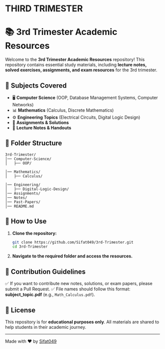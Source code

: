 # THIRD TRIMESTER 
# 📚 3rd Trimester Academic Resources

Welcome to the **3rd Trimester Academic Resources** repository! This repository contains essential study materials, including **lecture notes, solved exercises, assignments, and exam resources** for the 3rd trimester.

## 📌 Subjects Covered
- 🖥️ **Computer Science** (OOP, Database Management Systems, Computer Networks)
- 📊 **Mathematics** (Calculus, Discrete Mathematics)
- ⚙️ **Engineering Topics** (Electrical Circuits, Digital Logic Design)
- 📝 **Assignments & Solutions**
- 📖 **Lecture Notes & Handouts**

## 📂 Folder Structure
```
3rd-Trimester/
│── Computer-Science/
│   ├── OOP/

│── Mathematics/
│   ├── Calculus/

│── Engineering/
│   ├── Digital-Logic-Design/
│── Assignments/
│── Notes/
│── Past-Papers/
│── README.md
```

## 🔽 How to Use
1. **Clone the repository:**
   ```bash
   git clone https://github.com/Sifat049/3rd-Trimester.git
   cd 3rd-Trimester
   ```
2. **Navigate to the required folder and access the resources.**

## 🎯 Contribution Guidelines
✅ If you want to contribute new notes, solutions, or exam papers, please submit a Pull Request.
✅ File names should follow this format: **subject_topic.pdf** (e.g., `Math_Calculus.pdf`).

## 📜 License
This repository is for **educational purposes only**. All materials are shared to help students in their academic journey.

---  
Made with ❤️ by [Sifat049](https://github.com/Sifat049)  
